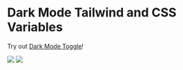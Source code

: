 # Dark Mode Tailwind and CSS Variables

Try out <a href="https://nickanderson038.github.io/dark-mode-tailwind/" target="_blank">Dark Mode Toggle</a>!

<img src="https://miro.medium.com/v2/resize:fit:1400/1*lIrzd64ZdpFkEz1uz143IA.png" wight="300"/>

<img src="https://getlogovector.com/wp-content/uploads/2021/01/tailwind-css-logo-vector.png" wight="300"/>